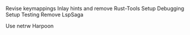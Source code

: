 Revise keymappings
Inlay hints and remove Rust-Tools
Setup Debugging
Setup Testing
Remove LspSaga

Use netrw
Harpoon
